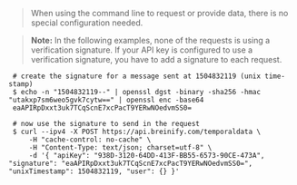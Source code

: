 <blockquote class="lang-specific shell">
<p>When using the command line to request or provide data, there is no
special configuration needed.</p>
</blockquote>

<blockquote class="lang-specific shell">
<p><b>Note:</b> In the following examples, none of the requests is using
a verification signature. If your API key is configured to use a verification
signature, you have to add a signature to each request.</p>
</blockquote>

>
```shell
 # create the signature for a message sent at 1504832119 (unix time-stamp)
 $ echo -n "1504832119--" | openssl dgst -binary -sha256 -hmac "utakxp7sm6weo5gvk7cytw==" | openssl enc -base64
 eaAPIRpDxxt3uk7TCqScnE7xcPacT9YERwNOedvmSS0=

 # now use the signature to send in the request
 $ curl --ipv4 -X POST https://api.breinify.com/temporaldata \
 	 -H "cache-control: no-cache" \
 	 -H "Content-Type: text/json; charset=utf-8" \
 	 -d '{ "apiKey": "938D-3120-64DD-413F-BB55-6573-90CE-473A", "signature": "eaAPIRpDxxt3uk7TCqScnE7xcPacT9YERwNOedvmSS0=", "unixTimestamp": 1504832119, "user": {} }'
```